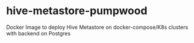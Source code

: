 # hive-metastore-pumpwood
Docker Image to deploy Hive Metastore on docker-compose/K8s clusters with backend on Postgres
